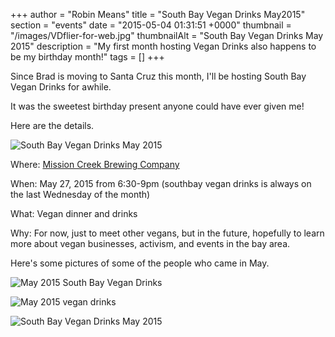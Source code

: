 +++
author = "Robin Means"
title = "South Bay Vegan Drinks May2015"
section = "events"
date = "2015-05-04 01:31:51 +0000"
thumbnail = "/images/VDflier-for-web.jpg"
thumbnailAlt = "South Bay Vegan Drinks May 2015"
description = "My first month hosting Vegan Drinks also happens to be my birthday month!"
tags = []
+++

Since Brad is moving to Santa Cruz this month, I'll be hosting South Bay Vegan Drinks for awhile.

It was the sweetest birthday present anyone could have ever given me!

Here are the details.

![South Bay Vegan Drinks May 2015](/images/VDflier-for-web.jpg)

Where: [Mission Creek Brewing Company](http://www.yelp.com/biz/mission-creek-brewing-co-san-jose)

When: May 27, 2015 from 6:30-9pm (southbay vegan drinks is always on the last Wednesday of the month)

What: Vegan dinner and drinks

Why: For now, just to meet other vegans, but in the future, hopefully to learn more about vegan businesses, activism, and events in the bay area.

Here's some pictures of some of the people who came in May.

![May 2015 South Bay Vegan Drinks](/images/vegandrinks-may2015.jpeg)

![May 2015 vegan drinks](/images/vegan-drinks-may2015-2.jpeg)

![South Bay Vegan Drinks May 2015](/images/5-27-15.JPG)

